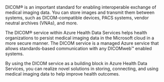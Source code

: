 DICOM® is an important standard for enabling interoperable exchange of medical imaging data. You can store images and transmit them between systems, such as DICOM-compatible devices, PACS systems, vendor neutral archives (VNAs), and more.

The DICOM® service within Azure Health Data Services helps health organizations to persist medical imaging data in the Microsoft cloud in a more secure manner. The DICOM service is a managed Azure service that allows standards-based communication with any DICOMweb™ enabled systems. 

By using the DICOM service as a building block in Azure Health Data Services, you can realize novel solutions in storing, connecting, and using medical imaging data to help improve health outcomes.
